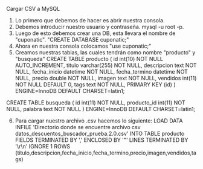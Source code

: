 Cargar CSV a MySQL
1. Lo primero que debemos de hacer es abrir nuestra consola.
2. Debemos introducir nuestro usuario y contraseña. mysql -u root -p.
3. Luego de esto debemos crear una DB, esta llevara el nombre de "cuponatic". "CREATE DATABASE cuponatic;"
4. Ahora en nuestra consola colocamos "use cuponatic;"
5. Creamos nuestras tablas, las cuales tendrán como nombre "producto" y "busqueda"
	CREATE TABLE producto (
		  id int(10) NOT NULL AUTO_INCREMENT,
  		titulo varchar(255) NOT NULL,
  		descripcion text NOT NULL,
  		fecha_inicio datetime NOT NULL,
  		fecha_termino datetime NOT NULL,
  		precio double NOT NULL,
  		imagen text NOT NULL,
  		vendidos int(11) NOT NULL DEFAULT 0,
  		tags text NOT NULL,
		PRIMARY KEY (id)
	) ENGINE=InnoDB DEFAULT CHARSET=latin1;
  
  CREATE TABLE busqueda (
      id int(11) NOT NULL,
      producto_id int(11) NOT NULL,
      palabra text NOT NULL
) ENGINE=InnoDB DEFAULT CHARSET=latin1;

6. Para cargar nuestro archivo .csv hacemos lo siguiente:
	LOAD DATA INFILE 'Directorio donde se encuentre archivo csv datos_descuentos_buscador_prueba.2.0.csv'
	INTO TABLE producto
	FIELDS TERMINATED BY ','
	ENCLOSED BY '"'
	LINES TERMINATED BY '\r\n'
	IGNORE 1 ROWS
	(titulo,descripcion,fecha_inicio,fecha_termino,precio,imagen,vendidos,tags)

